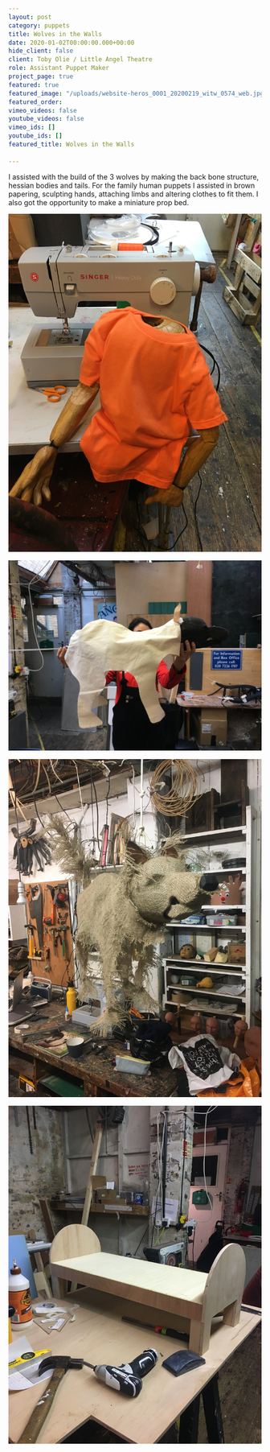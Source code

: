 ```yaml
---
layout: post
category: puppets
title: Wolves in the Walls
date: 2020-01-02T00:00:00.000+00:00
hide_client: false
client: Toby Olie / Little Angel Theatre
role: Assistant Puppet Maker
project_page: true
featured: true
featured_image: "/uploads/website-heros_0001_20200219_witw_0574_web.jpg"
featured_order: 
vimeo_videos: false
youtube_videos: false
vimeo_ids: []
youtube_ids: []
featured_title: Wolves in the Walls

---
```

I assisted with the build of the 3 wolves by making the back bone structure, hessian bodies and tails. For the family human puppets I assisted in brown papering, sculpting hands, attaching limbs and altering clothes to fit them. I also got the opportunity to make a miniature prop bed.

![](/uploads/img_3348.JPG)

![](/uploads/img_3008.JPG)

![](/uploads/img_3258.JPG)

![](/uploads/img_3374.JPG)